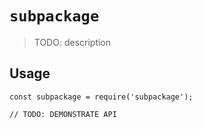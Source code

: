 # `subpackage`

> TODO: description

## Usage

```
const subpackage = require('subpackage');

// TODO: DEMONSTRATE API
```
